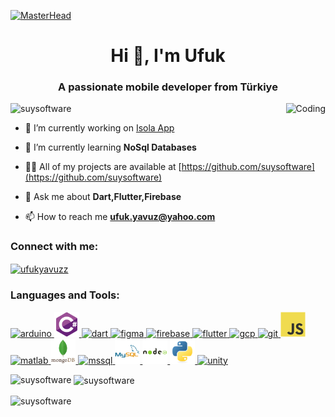 [![MasterHead](https://pasinfotech.com/wp-content/uploads/2019/06/flutter-banner.jpg)](https://www.dynamicgentis.com)
<h1 align="center">Hi 👋, I'm Ufuk</h1>
<h3 align="center">A passionate mobile developer from Türkiye</h3>
<img align="right" alt="Coding" src="https://e7.pngegg.com/pngimages/450/656/png-clipart-programmer-computer-icons-ninja-saga-computer-software-ninja-computer-sticker-thumbnail.png”>

<p align="left"> <img src="https://komarev.com/ghpvc/?username=suysoftware&label=Profile%20views&color=0e75b6&style=flat" alt="suysoftware" /> </p>

- 🔭 I’m currently working on [Isola App](https://www.dynamicgentis.com/isola)

- 🌱 I’m currently learning **NoSql Databases**

- 👨‍💻 All of my projects are available at [https://github.com/suysoftware](https://github.com/suysoftware)

- 💬 Ask me about **Dart,Flutter,Firebase**

- 📫 How to reach me **ufuk.yavuz@yahoo.com**

<h3 align="left">Connect with me:</h3>
<p align="left">
<a href="https://linkedin.com/in/ufukyavuzz" target="blank"><img align="center" src="https://raw.githubusercontent.com/rahuldkjain/github-profile-readme-generator/master/src/images/icons/Social/linked-in-alt.svg" alt="ufukyavuzz" height="30" width="40" /></a>
</p>

<h3 align="left">Languages and Tools:</h3>
<p align="left"> <a href="https://www.arduino.cc/" target="_blank" rel="noreferrer"> <img src="https://cdn.worldvectorlogo.com/logos/arduino-1.svg" alt="arduino" width="40" height="40"/> </a> <a href="https://www.w3schools.com/cs/" target="_blank" rel="noreferrer"> <img src="https://raw.githubusercontent.com/devicons/devicon/master/icons/csharp/csharp-original.svg" alt="csharp" width="40" height="40"/> </a> <a href="https://dart.dev" target="_blank" rel="noreferrer"> <img src="https://www.vectorlogo.zone/logos/dartlang/dartlang-icon.svg" alt="dart" width="40" height="40"/> </a> <a href="https://www.figma.com/" target="_blank" rel="noreferrer"> <img src="https://www.vectorlogo.zone/logos/figma/figma-icon.svg" alt="figma" width="40" height="40"/> </a> <a href="https://firebase.google.com/" target="_blank" rel="noreferrer"> <img src="https://www.vectorlogo.zone/logos/firebase/firebase-icon.svg" alt="firebase" width="40" height="40"/> </a> <a href="https://flutter.dev" target="_blank" rel="noreferrer"> <img src="https://www.vectorlogo.zone/logos/flutterio/flutterio-icon.svg" alt="flutter" width="40" height="40"/> </a> <a href="https://cloud.google.com" target="_blank" rel="noreferrer"> <img src="https://www.vectorlogo.zone/logos/google_cloud/google_cloud-icon.svg" alt="gcp" width="40" height="40"/> </a> <a href="https://git-scm.com/" target="_blank" rel="noreferrer"> <img src="https://www.vectorlogo.zone/logos/git-scm/git-scm-icon.svg" alt="git" width="40" height="40"/> </a> <a href="https://developer.mozilla.org/en-US/docs/Web/JavaScript" target="_blank" rel="noreferrer"> <img src="https://raw.githubusercontent.com/devicons/devicon/master/icons/javascript/javascript-original.svg" alt="javascript" width="40" height="40"/> </a> <a href="https://www.mathworks.com/" target="_blank" rel="noreferrer"> <img src="https://upload.wikimedia.org/wikipedia/commons/2/21/Matlab_Logo.png" alt="matlab" width="40" height="40"/> </a> <a href="https://www.mongodb.com/" target="_blank" rel="noreferrer"> <img src="https://raw.githubusercontent.com/devicons/devicon/master/icons/mongodb/mongodb-original-wordmark.svg" alt="mongodb" width="40" height="40"/> </a> <a href="https://www.microsoft.com/en-us/sql-server" target="_blank" rel="noreferrer"> <img src="https://www.svgrepo.com/show/303229/microsoft-sql-server-logo.svg" alt="mssql" width="40" height="40"/> </a> <a href="https://www.mysql.com/" target="_blank" rel="noreferrer"> <img src="https://raw.githubusercontent.com/devicons/devicon/master/icons/mysql/mysql-original-wordmark.svg" alt="mysql" width="40" height="40"/> </a> <a href="https://nodejs.org" target="_blank" rel="noreferrer"> <img src="https://raw.githubusercontent.com/devicons/devicon/master/icons/nodejs/nodejs-original-wordmark.svg" alt="nodejs" width="40" height="40"/> </a> <a href="https://www.python.org" target="_blank" rel="noreferrer"> <img src="https://raw.githubusercontent.com/devicons/devicon/master/icons/python/python-original.svg" alt="python" width="40" height="40"/> </a> <a href="https://unity.com/" target="_blank" rel="noreferrer"> <img src="https://www.vectorlogo.zone/logos/unity3d/unity3d-icon.svg" alt="unity" width="40" height="40"/> </a> </p>

<p><img align="left" src="https://github-readme-stats.vercel.app/api/top-langs?username=suysoftware&show_icons=true&locale=en&layout=compact" alt="suysoftware" /></p>

<p>&nbsp;<img align="center" src="https://github-readme-stats.vercel.app/api?username=suysoftware&show_icons=true&locale=en" alt="suysoftware" /></p>

<p><img align="center" src="https://github-readme-streak-stats.herokuapp.com/?user=suysoftware&" alt="suysoftware" /></p>
